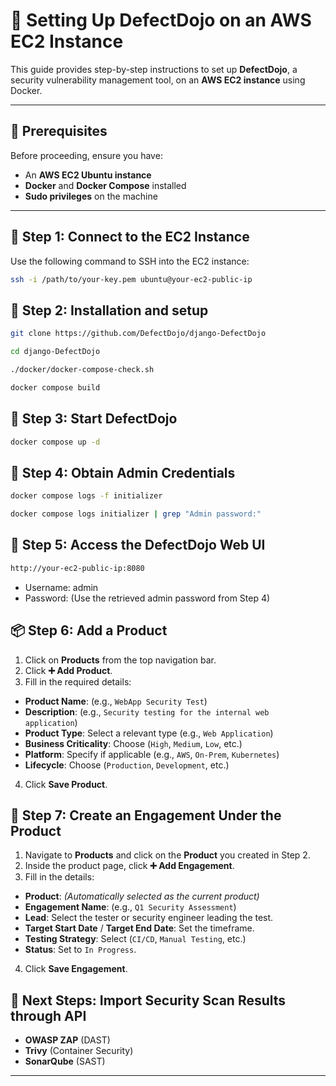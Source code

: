 # 🚀 Setting Up DefectDojo on an AWS EC2 Instance  

This guide provides step-by-step instructions to set up **DefectDojo**, a security vulnerability management tool, on an **AWS EC2 instance** using Docker.

---

## 📌 Prerequisites  

Before proceeding, ensure you have:  
- An **AWS EC2 Ubuntu instance**  
- **Docker** and **Docker Compose** installed  
- **Sudo privileges** on the machine  

---

## 🔑 **Step 1: Connect to the EC2 Instance**  

Use the following command to SSH into the EC2 instance:  

```bash
ssh -i /path/to/your-key.pem ubuntu@your-ec2-public-ip
```
## 🔑 **Step 2: Installation and setup** 
```bash
git clone https://github.com/DefectDojo/django-DefectDojo
```
```bash
cd django-DefectDojo
```
```bash
./docker/docker-compose-check.sh
```
```bash
docker compose build
```

## 🔑 **Step 3: Start DefectDojo**
```bash
docker compose up -d
```

## 🔑 **Step 4: Obtain Admin Credentials**
```bash
docker compose logs -f initializer     
```
```bash
docker compose logs initializer | grep "Admin password:"
```
## 🔑 **Step 5: Access the DefectDojo Web UI**
```bash
http://your-ec2-public-ip:8080
```
- Username: admin
- Password: (Use the retrieved admin password from Step 4)

## 📦 **Step 6: Add a Product**  

1. Click on **Products** from the top navigation bar.  
2. Click **➕ Add Product**.  
3. Fill in the required details:  
- **Product Name**: (e.g., `WebApp Security Test`)  
- **Description**: (e.g., `Security testing for the internal web application`)  
- **Product Type**: Select a relevant type (e.g., `Web Application`)  
- **Business Criticality**: Choose (`High`, `Medium`, `Low`, etc.)  
- **Platform**: Specify if applicable (e.g., `AWS`, `On-Prem`, `Kubernetes`)  
- **Lifecycle**: Choose (`Production`, `Development`, etc.)  
4. Click **Save Product**.

## 🚀 **Step 7: Create an Engagement Under the Product**  


1. Navigate to **Products** and click on the **Product** you created in Step 2.  
2. Inside the product page, click **➕ Add Engagement**.  
3. Fill in the details:  
- **Product**: *(Automatically selected as the current product)*  
- **Engagement Name**: (e.g., `Q1 Security Assessment`)  
- **Lead**: Select the tester or security engineer leading the test.  
- **Target Start Date** / **Target End Date**: Set the timeframe.  
- **Testing Strategy**: Select (`CI/CD`, `Manual Testing`, etc.)  
- **Status**: Set to `In Progress`.  
4. Click **Save Engagement**.


## 🎯 **Next Steps: Import Security Scan Results through API**  

- **OWASP ZAP** (DAST)  
- **Trivy** (Container Security)  
- **SonarQube** (SAST)
---
        





